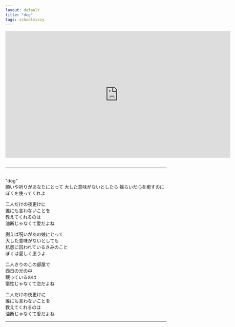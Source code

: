 ```yaml
---
layout: default
title: "dog"
tags: schoolmizzy
---
```

<div class="movie-wrap">
<iframe width="703" height="395" src="https://www.youtube.com/embed/cH9XsvlKkLU" title="dog / 初音ミク" frameborder="0" allow="accelerometer; autoplay; clipboard-write; encrypted-media; gyroscope; picture-in-picture" allowfullscreen></iframe>
</div>
<br>
<hr>
<br>
"dog"  
<br>
願いや祈りがあなたにとって  
大した意味がないとしたら  
揺らいだ心を癒すのに  
ぼくを使ってくれよ  

二人だけの夜更けに  
誰にも言わないことを  
教えてくれるのは  
油断じゃなくて愛だよね  

例えば呪いがあの娘にとって  
大した意味がないとしても  
私怨に囚われているきみのこと  
ぼくは愛しく思うよ  

二人きりのこの部屋で  
西日の光の中  
眠っているのは  
惰性じゃなくて恋だよね  

二人だけの夜更けに  
誰にも言わないことを  
教えてくれるのは  
油断じゃなくて愛だよね  

----